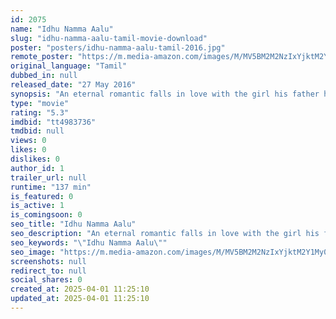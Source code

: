 ```yaml
---
id: 2075
name: "Idhu Namma Aalu"
slug: "idhu-namma-aalu-tamil-movie-download"
poster: "posters/idhu-namma-aalu-tamil-2016.jpg"
remote_poster: "https://m.media-amazon.com/images/M/MV5BM2M2NzIxYjktM2Y1My00ZGZjLWJlYzktYzk2NThmMTlkMmZhXkEyXkFqcGc@._V1_SX300.jpg"
original_language: "Tamil"
dubbed_in: null
released_date: "27 May 2016"
synopsis: "An eternal romantic falls in love with the girl his father has decided to get him married to, but will his past love affair prove to be a problem ?"
type: "movie"
rating: "5.3"
imdbid: "tt4983736"
tmdbid: null
views: 0
likes: 0
dislikes: 0
author_id: 1
trailer_url: null
runtime: "137 min"
is_featured: 0
is_active: 1
is_comingsoon: 0
seo_title: "Idhu Namma Aalu"
seo_description: "An eternal romantic falls in love with the girl his father has decided to get him married to, but will his past love affair prove to be a problem ?"
seo_keywords: "\"Idhu Namma Aalu\""
seo_image: "https://m.media-amazon.com/images/M/MV5BM2M2NzIxYjktM2Y1My00ZGZjLWJlYzktYzk2NThmMTlkMmZhXkEyXkFqcGc@._V1_SX300.jpg"
screenshots: null
redirect_to: null
social_shares: 0
created_at: 2025-04-01 11:25:10
updated_at: 2025-04-01 11:25:10
---
```


